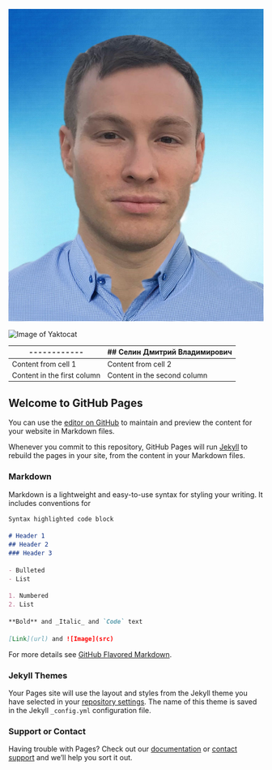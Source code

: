 ![Image of Yaktocat](https://github.com/Selinedv/selinedv.github.io/blob/main/Фото%20в%20рубашке.png)

![Image of Yaktocat](https://octodex.github.com/images/yaktocat.png)

------------ | ## Селин Дмитрий Владимирович
------------ | -------------
Content from cell 1 | Content from cell 2
Content in the first column | Content in the second column


## Welcome to GitHub Pages

You can use the [editor on GitHub](https://github.com/Selinedv/selinedv.github.io/edit/main/README.md) to maintain and preview the content for your website in Markdown files.

Whenever you commit to this repository, GitHub Pages will run [Jekyll](https://jekyllrb.com/) to rebuild the pages in your site, from the content in your Markdown files.

### Markdown

Markdown is a lightweight and easy-to-use syntax for styling your writing. It includes conventions for

```markdown
Syntax highlighted code block

# Header 1
## Header 2
### Header 3

- Bulleted
- List

1. Numbered
2. List

**Bold** and _Italic_ and `Code` text

[Link](url) and ![Image](src)
```

For more details see [GitHub Flavored Markdown](https://guides.github.com/features/mastering-markdown/).

### Jekyll Themes

Your Pages site will use the layout and styles from the Jekyll theme you have selected in your [repository settings](https://github.com/Selinedv/selinedv.github.io/settings/pages). The name of this theme is saved in the Jekyll `_config.yml` configuration file.

### Support or Contact

Having trouble with Pages? Check out our [documentation](https://docs.github.com/categories/github-pages-basics/) or [contact support](https://support.github.com/contact) and we’ll help you sort it out.
